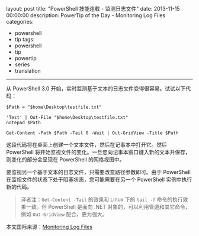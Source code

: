 layout: post
title: "PowerShell 技能连载 - 监测日志文件"
date: 2013-11-15 00:00:00
description: PowerTip of the Day - Monitoring Log Files
categories:
- powershell
- tip
tags:
- powershell
- tip
- powertip
- series
- translation
---
从 PowerShell 3.0 开始，实时监测基于文本的日志文件变得很容易。试试以下代码：

	$Path = "$home\Desktop\testfile.txt"
	
	'Test' | Out-File "$home\Desktop\testfile.txt"
	notepad $Path
	
	Get-Content -Path $Path -Tail 0 -Wait | Out-GridView -Title $Path

这段代码将在桌面上创建一个文本文件，然后在记事本中打开它。然后 PowerShell 将开始监视文件的变化。一旦您向记事本窗口键入新的文本并保存，则变化的部分会呈现在 PowerShell 的网格视图中。 

要监视另一个基于文本的日志文件，只需要改变路径参数即可。由于 PowerShell 在监视文件的状态下处于阻塞状态，您可能需要在另一个 PowerShell 实例中执行新的代码。

> 译者注：`Get-Content -Tail` 的效果和 Linux 下的 `tail -f` 命令的执行效果一致。但 PowerShell 是面向 .NET 对象的，可以利用管道和其它命令，例如 `Out-GridView` 配合，更为强大。

<!--more-->
本文国际来源：[Monitoring Log Files](http://community.idera.com/powershell/powertips/b/tips/posts/monitoring-log-files)
